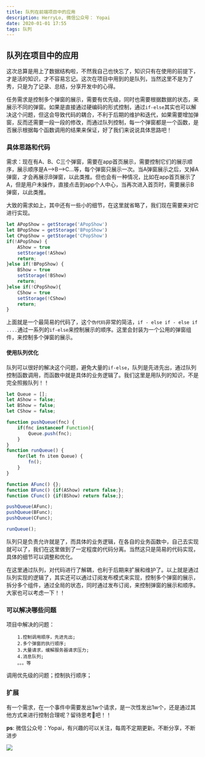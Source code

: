 ```yaml
---
title: 队列在前端项目中的应用
description: HerryLo, 微信公众号： Yopai
date: 2020-01-01 17:55
tags: 队列
---
```

## 队列在项目中的应用

这次总算是用上了数据结构啦，不然我自己也快忘了，知识只有在使用的前提下，才是活的知识，才不容易忘记。这次在项目中用到的是队列，当然这里不是为了秀，只是为了记录、总结，分享开发中的心得。

任务需求是控制多个弹窗的展示，需要有优先级，同时也需要根据数据的状态，来展示不同的弹窗。如果是直接通过硬编码的形式控制，通过```if-else```其实也可以解决这个问题，但这会导致代码的耦合，不利于后期的维护和迭代，如果需要增加弹窗，反而还需要一段一段的修改，而通过队列控制，每一个弹窗都是一个函数，是否展示根据每个函数调用的结果来保证，好了我们来说说具体思路吧！

### 具体思路和代码
需求：现在有A、B、C三个弹窗，需要在app首页展示，需要控制它们的展示顺序，展示顺序是A——>B——>C...等，每个弹窗只展示一次。当A弹窗展示之后，叉掉A弹窗，才会再展示B弹窗，以此类推。但也会有一种情况，比如在app首页展示了A，但是用户未操作，直接点击到app个人中心，当再次进入首页时，需要展示B弹窗，以此类推。

大致的需求如上，其中还有一些小的细节，在这里就省略了，我们现在需要来对它进行实现。

```javascript
let APopShow = getStorage('APopShow')
let BPopShow = getStorage('BPopShow')
let CPopShow = getStorage('CPopShow')
if(!APopShow) {
    AShow = true
    setStorage(!AShow)
    return;
}else if(!BPopShow) {
    BShow = true
    setStorage(!BShow)
    return;
}else if(!CPopShow){
    CShow = true
    setStorage(!CShow)
    return;
}
```
上面就是一个最简易的代码了，这个```伪代码```非常的简洁，```if - else if - else if ....```通过一系列的```if-else```来控制展示的顺序。这里会封装为一个公用的弹窗组件，来控制多个弹窗的展示。

#### 使用队列优化

队列可以很好的解决这个问题，避免大量的```if-else```，队列是先进先出，通过队列控制函数调用，而函数中就是具体的业务逻辑了。我们这里是用队列的知识，不是完全照搬队列！！

```javascript
let Queue = [];
let AShow = false;
let BShow = false;
let CShow = false;

function pushQueue(fnc) {
    if(fnc instanceof Function){
        Queue.push(fnc);
    }
}
function runQueue() {
    for(let fn item Queue) {
        fn();
    }
}

function AFunc() {};
function BFunc() {if(AShow) return false;};
function CFunc() {if(BShow) return false;};

pushQueue(AFunc);
pushQueue(BFunc);
pushQueue(CFunc);

runQueue();
```
队列只是负责允许就是了，而具体的业务逻辑，在各自的业务函数中，自己去实现就可以了，我们在这里做到了一定程度的代码分离。当然这只是简易的代码实现，具体的细节可以调整和优化。

在这里通过队列，对代码进行了解耦，也利于后期来扩展和维护了。以上就是通过队列实现的逻辑了，其实还可以通过订阅发布模式来实现，控制多个弹窗的展示，拆分多个组件，通过全局的状态，同时通过发布订阅，来控制弹窗的展示和顺序。大家也可以考虑一下！！

### 可以解决哪些问题

项目中解决的问题：
``` 
    1.控制调用顺序，先进先出;
    2.多个弹窗的执行顺序;
    3.大量请求，缓解服务器请求压力;
    4.消息队列;
    。。。等
```
调用优先级的问题；控制执行顺序；

### 扩展

有一个需求，在一个事件中需要发出1w个请求，是一次性发出1w个，还是通过其他方式来进行控制合理呢？留待思考🤔吧！！

**ps**: 微信公众号：Yopai，有兴趣的可以关注，每周不定期更新。不断分享，不断进步

![](/webChat1.png)